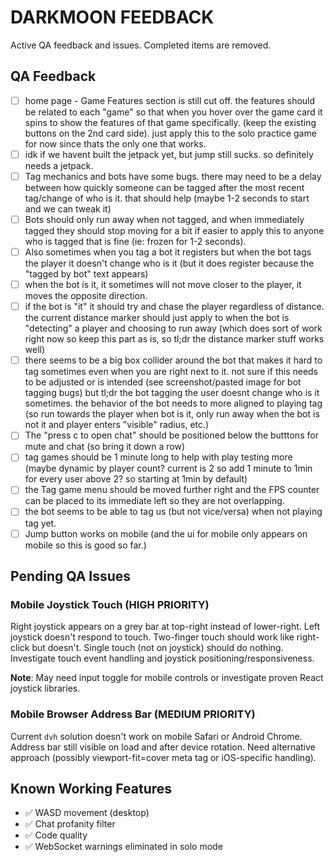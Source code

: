# DARKMOON FEEDBACK

Active QA feedback and issues. Completed items are removed.

## QA Feedback

- [ ] home page - Game Features section is still cut off. the features should be related to each "game" so that when you hover over the game card it spins to show the features of that game specifically. (keep the existing buttons on the 2nd card side). just apply this to the solo practice game for now since thats the only one that works.
- [ ] idk if we havent built the jetpack yet, but jump still sucks. so definitely needs a jetpack.
- [ ] Tag mechanics and bots have some bugs. there may need to be a delay between how quickly someone can be tagged after the most recent tag/change of who is it. that should help (maybe 1-2 seconds to start and we can tweak it)
- [ ] Bots should only run away when not tagged, and when immediately tagged they should stop moving for a bit if easier to apply this to anyone who is tagged that is fine (ie: frozen for 1-2 seconds).
- [ ] Also sometimes when you tag a bot it registers but when the bot tags the player it doesn't change who is it (but it does register because the "tagged by bot" text appears)
- [ ] when the bot is it, it sometimes will not move closer to the player, it moves the opposite direction.
- [ ] if the bot is "it" it should try and chase the player regardless of distance. the current distance marker should just apply to when the bot is "detecting" a player and choosing to run away (which does sort of work right now so keep this part as is, so tl;dr the distance marker stuff works well)
- [ ] there seems to be a big box collider around the bot that makes it hard to tag sometimes even when you are right next to it. not sure if this needs to be adjusted or is intended (see screenshot/pasted image for bot tagging bugs) but tl;dr the bot tagging the user doesnt change who is it sometimes. the behavior of the bot needs to more aligned to playing tag (so run towards the player when bot is it, only run away when the bot is not it and player enters "visible" radius, etc.)
- [ ] The "press c to open chat" should be positioned below the butttons for mute and chat (so bring it down a row)
- [ ] tag games should be 1 minute long to help with play testing more (maybe dynamic by player count? current is 2 so add 1 minute to 1min for every user above 2? so starting at 1min by default)
- [ ] the Tag game menu should be moved further right and the FPS counter can be placed to its immediate left so they are not overlapping.
- [ ] the bot seems to be able to tag us (but not vice/versa) when not playing tag yet.
- [ ] Jump button works on mobile (and the ui for mobile only appears on mobile so this is good so far.)

## Pending QA Issues

### Mobile Joystick Touch (HIGH PRIORITY)

Right joystick appears on a grey bar at top-right instead of lower-right. Left joystick doesn't respond to touch. Two-finger touch should work like right-click but doesn't. Single touch (not on joystick) should do nothing. Investigate touch event handling and joystick positioning/responsiveness.

**Note**: May need input toggle for mobile controls or investigate proven React joystick libraries.

### Mobile Browser Address Bar (MEDIUM PRIORITY)

Current `dvh` solution doesn't work on mobile Safari or Android Chrome. Address bar still visible on load and after device rotation. Need alternative approach (possibly viewport-fit=cover meta tag or iOS-specific handling).

## Known Working Features

- ✅ WASD movement (desktop)
- ✅ Chat profanity filter
- ✅ Code quality
- ✅ WebSocket warnings eliminated in solo mode
